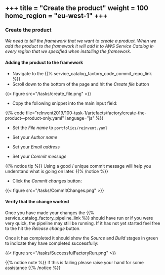 +++
title = "Create the product"
weight = 100
home_region = "eu-west-1"
+++
---

### Create the product

_We need to tell the framework that we want to create a product. When we add the product to the framework it will add it to
AWS Service Catalog in every region that we specified when installing the framework._  

#### Adding the product to the framework

- Navigate to the {{% service_catalog_factory_code_commit_repo_link %}}  
- Scroll down to the bottom of the page and hit the *Create file* button


{{< figure src="/tasks/create_file.png" >}}

- Copy the following snippet into the main input field:

 {{% code file="reInvent2019/100-task-1/artefacts/factory/create-the-product--product-only.yaml" language="js" %}}
 
- Set the *File name* to `portfolios/reinvent.yaml`

- Set your *Author name*
- Set your *Email address*
- Set your *Commit message*

{{% notice tip %}}
Using a good / unique commit message will help you understand what is going on later.
{{% /notice %}}


- Click the *Commit changes* button:

{{< figure src="/tasks/CommitChanges.png" >}}


#### Verify that the change worked

Once you have made your changes the {{% service_catalog_factory_pipeline_link %}} should have run or if you were very quick, the pipeline 
may still be running.  If it has not yet started feel free to the hit the *Release change* button.

Once it has completed it should show the *Source* and *Build* stages in green to indicate they have completed 
successfully:

{{< figure src="/tasks/SuccessfulFactoryRun.png" >}}

{{% notice note %}}
If this is failing please raise your hand for some assistance
{{% /notice %}}
